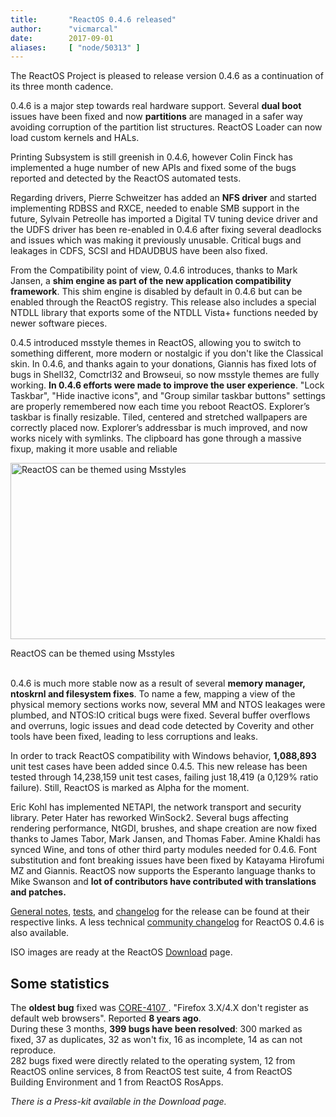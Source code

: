 ```yaml
---
title:       "ReactOS 0.4.6 released"
author:      "vicmarcal"
date:        2017-09-01
aliases:     [ "node/50313" ]
---
```


<p>The ReactOS Project is pleased to release version 0.4.6 as a continuation of its three month cadence. </p>
<p>0.4.6 is a major step towards real hardware support. Several <b>dual boot</b> issues have been fixed and now <b>partitions</b> are managed in a safer way avoiding corruption of the partition list structures. ReactOS Loader can now load custom kernels and HALs.

<p>Printing Subsystem is still greenish in 0.4.6, however Colin Finck has implemented a huge number of new APIs and fixed some of the bugs reported and detected by the ReactOS automated tests. </p>

<p>Regarding drivers, Pierre Schweitzer has added an <b>NFS driver</b> and started implementing RDBSS and RXCE, needed to enable SMB support in the future, Sylvain Petreolle has imported a Digital TV tuning device driver and the UDFS driver has been re-enabled in 0.4.6 after fixing several deadlocks and issues which was making it previously unusable. Critical bugs and leakages in CDFS, SCSI and HDAUDBUS have been also fixed.</p>

<p>From the Compatibility point of view, 0.4.6 introduces, thanks to Mark Jansen, a <b>shim engine as part of the new application compatibility framework</b>. This shim engine is disabled by default in 0.4.6 but can be enabled through the ReactOS registry. This release also includes a special NTDLL library that exports some of the NTDLL Vista+ functions needed by newer software pieces. </p>
 
<p>0.4.5 introduced msstyle themes in ReactOS, allowing you to switch to something different, more modern or nostalgic if you don't like the Classical skin. In 0.4.6, and thanks again to your donations, Giannis has fixed lots of bugs in Shell32, Comctrl32 and Browseui, so now msstyle themes are fully working. <b>In 0.4.6 efforts were made to improve the user experience</b>. "Lock Taskbar", "Hide inactive icons", and "Group similar taskbar buttons" settings are properly remembered now each time you reboot ReactOS. Explorer’s taskbar is finally resizable. Tiled, centered and stretched wallpapers are correctly placed now. Explorer’s addressbar is much improved, and now works nicely with symlinks. The clipboard has gone through a massive fixup, making it more usable and reliable</p>

<img src="/sites/default/files/imagepicker/14095/theming.jpg" alt="ReactOS can be themed using Msstyles"  class="imgp_img" width="724" height="282" /><div class="imgp_desc">ReactOS can be themed using Msstyles</div><br/>
<p>0.4.6 is much more stable now as a result of several <b>memory manager, ntoskrnl and filesystem fixes</b>. To name a few, mapping a view of the physical memory sections works now, several MM and NTOS leakages were plumbed, and NTOS:IO critical bugs were fixed. Several buffer overflows and overruns, logic issues and dead code detected by Coverity and other tools have been fixed, leading to less corruptions and leaks.</p>

<p>In order to track ReactOS compatibility with Windows behavior, <b>1,088,893</b> unit test cases have been added since 0.4.5. This new release has been tested through 14,238,159 unit test cases, failing just 18,419  (a 0,129% ratio failure).  Still, ReactOS is marked as Alpha for the moment. </p>

<p>Eric Kohl has implemented NETAPI, the network transport and security library. Peter Hater has reworked WinSock2. Several bugs affecting rendering performance, NtGDI, brushes, and shape creation are now fixed thanks to James Tabor, Mark Jansen, and Thomas Faber. Amine Khaldi has synced Wine, and tons of other third party modules needed for 0.4.6. Font substitution and font breaking issues have been fixed by Katayama Hirofumi MZ and Giannis. ReactOS now supports the Esperanto language thanks to Mike Swanson and <b>lot of contributors have contributed with translations and patches.</b></p>

<p><a href="https://reactos.org/wiki/0.4.6">General notes</a>, <a href="https://reactos.org/wiki/Tests_for_0.4.6">tests</a>, and <a href="https://reactos.org/wiki/ChangeLog-0.4.6">changelog</a> for the release can be found at their respective links. A less technical <a href="https://reactos.org/wiki/Community_Changelog-0.4.6">community changelog</a> for ReactOS 0.4.6 is also available.</p>

<p>ISO images are ready at the ReactOS <a href="https://reactos.org/download">Download</a> page.</p>

<h2>Some statistics</h2>
<p>The <b>oldest bug</b> fixed was <a href="https://jira.reactos.org/browse/CORE-4107">CORE-4107 </a>. "Firefox 3.X/4.X don't register as default web browsers". Reported <b>8 years ago</b>.<br/>
During these 3 months, <b>399 bugs have been resolved</b>: 300 marked as fixed, 37 as duplicates, 32 as won't fix, 16 as incomplete, 14 as can not reproduce.<br/>
282 bugs fixed were directly related to the operating system, 12 from ReactOS online services, 8 from ReactOS test suite, 4 from ReactOS Building Environment and 1 from ReactOS RosApps.</p>

<i>There is a Press-kit available in the Download page.</i>

